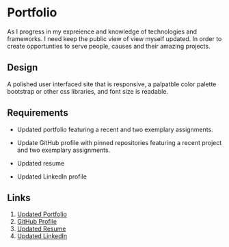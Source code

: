 # Portfolio
As I progress in my expreience and knowledge of technologies and frameworks.
I need keep the public view of view myself updated. In order to create opportunties 
to serve people, causes and their amazing projects. 

## Design

A polished user interfaced site that is responsive, a palpatble color palette bootstrap or other css libraries, and font size is readable. 

## Requirements 

* Updated portfolio featuring a recent and two exemplary assignments. 

* Update GitHub profile with pinned repositories featuring a recent project and two exemplary assignments. 

* Updated resume

* Updated LinkedIn profile

## Links

1. [Updated Portfolio](#https://sjpcp5.github.io)
2. [GitHub Profile](#https://github.com/sjpcp5)
3. [Updated Resume](#https://docs.google.com/document/d/e/2PACX-1vRHRHhQhJH4kmjDByV-VdU4Z7R4U0_dGQF7qz2G6N6_ynrVHC_ICwarZYfA5V7FIA/pub)
4. [Updated LinkedIn](#https://www.linkedin.com/in/sjpcp5/)

